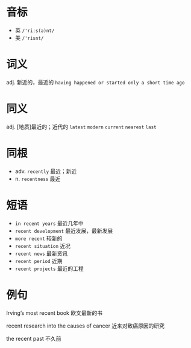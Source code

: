 # 音标

- 英 `/'riːs(ə)nt/`
- 美 `/'risnt/`

# 词义

adj. 新近的，最近的
`having happened or started only a short time ago`

# 同义

adj. [地质]最近的；近代的
`latest` `modern` `current` `nearest` `last`

# 同根

- adv. `recently` 最近；新近
- n. `recentness` 最近

# 短语

- `in recent years` 最近几年中
- `recent development` 最近发展，最新发展
- `more recent` 较新的
- `recent situation` 近况
- `recent news` 最新资讯
- `recent period` 近期
- `recent projects` 最近的工程

# 例句

Irving’s most recent book
欧文最新的书

recent research into the causes of cancer
近来对致癌原因的研究

the recent past
不久前


